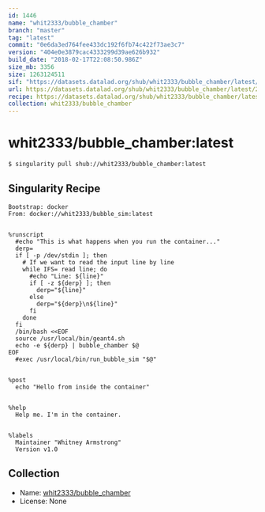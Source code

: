 ```yaml
---
id: 1446
name: "whit2333/bubble_chamber"
branch: "master"
tag: "latest"
commit: "0e6da3ed764fee433dc192f6fb74c422f73ae3c7"
version: "404e0e3879cac4333299d39ae626b932"
build_date: "2018-02-17T22:08:50.986Z"
size_mb: 3356
size: 1263124511
sif: "https://datasets.datalad.org/shub/whit2333/bubble_chamber/latest/2018-02-17-0e6da3ed-404e0e38/404e0e3879cac4333299d39ae626b932.simg"
url: https://datasets.datalad.org/shub/whit2333/bubble_chamber/latest/2018-02-17-0e6da3ed-404e0e38/
recipe: https://datasets.datalad.org/shub/whit2333/bubble_chamber/latest/2018-02-17-0e6da3ed-404e0e38/Singularity
collection: whit2333/bubble_chamber
---
```


# whit2333/bubble_chamber:latest

```bash
$ singularity pull shub://whit2333/bubble_chamber:latest
```

## Singularity Recipe

```singularity
Bootstrap: docker
From: docker://whit2333/bubble_sim:latest


%runscript
  #echo "This is what happens when you run the container..."
  derp=
  if [ -p /dev/stdin ]; then
    # If we want to read the input line by line
    while IFS= read line; do
      #echo "Line: ${line}"
      if [ -z ${derp} ]; then
        derp="${line}"
      else 
        derp="${derp}\n${line}"
      fi
    done
  fi
  /bin/bash <<EOF
  source /usr/local/bin/geant4.sh
  echo -e ${derp} | bubble_chamber $@
EOF
  #exec /usr/local/bin/run_bubble_sim "$@"


%post
  echo "Hello from inside the container"


%help
  Help me. I'm in the container.


%labels
  Maintainer "Whitney Armstrong"
  Version v1.0
```

## Collection

 - Name: [whit2333/bubble_chamber](https://github.com/whit2333/bubble_chamber)
 - License: None

